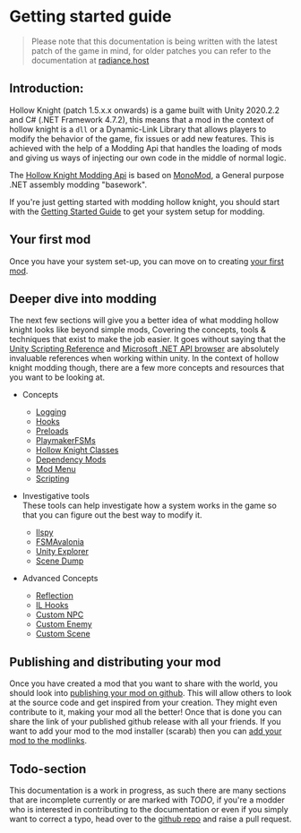 # Getting started guide

> Please note that this documentation is being written with the latest patch of the game in mind, for older patches you can refer to the documentation at [radiance.host](https://radiance.host/apidocs/Getting-Started.html)

## Introduction:  
Hollow Knight (patch 1.5.x.x onwards) is a game built with Unity 2020.2.2 and C# (.NET Framework 4.7.2), this means that a mod in the context of hollow knight is a `dll` or a Dynamic-Link Library that allows players to modify the behavior of the game, fix issues or add new features. This is achieved with the help of a Modding Api that handles the loading of mods and giving us ways of injecting our own code in the middle of normal logic.

The [Hollow Knight Modding Api](https://github.com/hk-modding/api) is based on [MonoMod](https://github.com/MonoMod/MonoMod), a General purpose .NET assembly modding "basework".

If you're just getting started with modding hollow knight, you should start with the [Getting Started Guide](getting-started.md) to get your system setup for modding.  

## Your first mod

  Once you have your system set-up, you can move on to creating [your first mod](your-first-mod.md).  
  
## Deeper dive into modding

The next few sections will give you a better idea of what modding hollow knight looks like beyond simple mods, Covering the concepts, tools & techniques that exist to make the job easier. It goes without saying that the [Unity Scripting Reference](https://docs.unity3d.com/2020.2/Documentation/ScriptReference/) and [Microsoft .NET API browser](https://docs.microsoft.com/en-us/dotnet/api/?view=netframework-4.7.2) are absolutely invaluable references when working within unity. In the context of hollow knight modding though, there are a few more concepts and resources that you want to be looking at. 

 - Concepts
	 - [Logging](logging.md)
	 - [Hooks](#todo-section)
	 - [Preloads](preloads.md)
	 - [PlaymakerFSMs](understanding-fsms.md)
	 - [Hollow Knight Classes](#todo-section)
	 - [Dependency Mods](#todo-section)
	 - [Mod Menu](#todo-section)
	 - [Scripting](#todo-section)

 - Investigative tools
	   <br>These tools can help investigate how a system works in the game so that you can figure out the best way to modify it.
	 - [Ilspy](#todo-section)
	 - [FSMAvalonia](#todo-section)
	 - [Unity Explorer](#todo-section)
	 - [Scene Dump](#todo-section)

 - Advanced Concepts
	 - [Reflection](#todo-section)
	 - [IL Hooks](#todo-section)
	 - [Custom NPC](#todo-section)
	 - [Custom Enemy](#todo-section)
	 - [Custom Scene](#todo-section)

## Publishing and distributing your mod

Once you have created a mod that you want to share with the world, you should look into [publishing your mod on github](#todo-section). This will allow others to look at the source code and get inspired from your creation. They might even contribute to it, making your mod all the better! Once that is done you can share the link of your published github release with all your friends. If you want to add your mod to the mod installer (scarab) then you can [add your mod to the modlinks](#todo-section).  

## Todo-section

This documentation is a work in progress, as such there are many sections that are incomplete currently or are marked with *TODO*, if you're a modder who is interested in contributing to the documentation or even if you simply want to correct a typo, head over to the [github repo](https://github.com/PrashantMohta/ModdingDocs) and raise a pull request.
